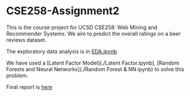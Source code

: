 # CSE258-Assignment2

This is the course project for UCSD CSE258: Web Mining and Recommender Systems. We aim to predict the overall ratings on a beer reviews dataset.

The exploratory data analysis is in [EDA.ipynb](./EDA.ipynb)

We have used a [Latent Factor Model](./Latent Factor.ipynb), [Random Forests and Neural Networks](./Random Forest & NN.ipynb) to solve this problem. 

Final report is [here](./Report.pdf)
